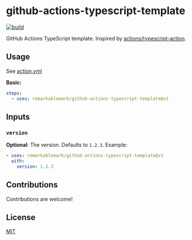 # github-actions-typescript-template

[![build](https://github.com/remarkablemark/github-actions-typescript-template/actions/workflows/build.yml/badge.svg)](https://github.com/remarkablemark/github-actions-typescript-template/actions/workflows/build.yml)

GitHub Actions TypeScript template. Inspired by [actions/typescript-action](https://github.com/actions/typescript-action).

## Usage

See [action.yml](action.yml)

**Basic:**

```yaml
steps:
  - uses: remarkablemark/github-actions-typescript-template@v1
```

## Inputs

### `version`

**Optional**: The version. Defaults to `1.2.3`. Example:

```yaml
- uses: remarkablemark/github-actions-typescript-template@v1
  with:
    version: 1.2.3
```

## Contributions

Contributions are welcome!

## License

[MIT](LICENSE)

